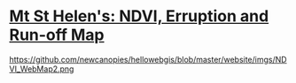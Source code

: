 # [Mt St Helen's: NDVI, Erruption and Run-off Map](https://www.arcgis.com/apps/StoryMapBasic/index.html?appid=e82b7216f47f44e098e1f7abe337e52b)

https://github.com/newcanopies/hellowebgis/blob/master/website/imgs/NDVI_WebMap2.png
